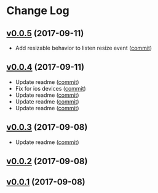 # Change Log

## [v0.0.5](https://github.com/DoubleTrade/custom-scrollbar/tree/0.0.5) (2017-09-11)
- Add resizable behavior to listen resize event ([commit](https://github.com/DoubleTrade/custom-scrollbar/commit/7b8e59f))

## [v0.0.4](https://github.com/DoubleTrade/custom-scrollbar/tree/0.0.4) (2017-09-11)
- Update readme ([commit](https://github.com/DoubleTrade/custom-scrollbar/commit/831821d))
- Fix for ios devices ([commit](https://github.com/DoubleTrade/custom-scrollbar/commit/29a2415))
- Update readme ([commit](https://github.com/DoubleTrade/custom-scrollbar/commit/2664cca))
- Update readme ([commit](https://github.com/DoubleTrade/custom-scrollbar/commit/a501155))
- Update readme ([commit](https://github.com/DoubleTrade/custom-scrollbar/commit/28b0135))

## [v0.0.3](https://github.com/DoubleTrade/custom-scrollbar/tree/0.0.3) (2017-09-08)
- Update readme ([commit](https://github.com/DoubleTrade/custom-scrollbar/commit/57f8044))

## [v0.0.2](https://github.com/DoubleTrade/custom-scrollbar/tree/0.0.2) (2017-09-08)

## [v0.0.1](https://github.com/DoubleTrade/custom-scrollbar/tree/0.0.1) (2017-09-08)
